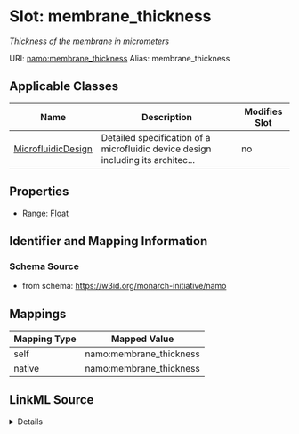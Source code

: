 

# Slot: membrane_thickness 


_Thickness of the membrane in micrometers_





URI: [namo:membrane_thickness](https://w3id.org/monarch-initiative/namo/membrane_thickness)
Alias: membrane_thickness

<!-- no inheritance hierarchy -->





## Applicable Classes

| Name | Description | Modifies Slot |
| --- | --- | --- |
| [MicrofluidicDesign](MicrofluidicDesign.md) | Detailed specification of a microfluidic device design including its architec... |  no  |






## Properties

* Range: [Float](Float.md)




## Identifier and Mapping Information






### Schema Source


* from schema: https://w3id.org/monarch-initiative/namo




## Mappings

| Mapping Type | Mapped Value |
| ---  | ---  |
| self | namo:membrane_thickness |
| native | namo:membrane_thickness |




## LinkML Source

<details>
```yaml
name: membrane_thickness
description: Thickness of the membrane in micrometers
from_schema: https://w3id.org/monarch-initiative/namo
rank: 1000
alias: membrane_thickness
owner: MicrofluidicDesign
domain_of:
- MicrofluidicDesign
range: float

```
</details>